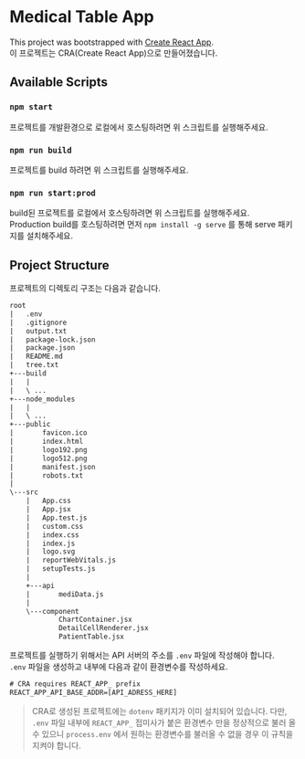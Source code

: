 # Medical Table App

This project was bootstrapped with [Create React App](https://github.com/facebook/create-react-app).  
이 프로젝트는 CRA(Create React App)으로 만들어졌습니다.

## Available Scripts

### `npm start`

프로젝트를 개발환경으로 로컬에서 호스팅하려면 위 스크립트를 실행해주세요.

### `npm run build`

프로젝트를 build 하려면 위 스크립트를 실행해주세요.

### `npm run start:prod`

build된 프로젝트를 로컬에서 호스팅하려면 위 스크립트를 실행해주세요.  
Production build를 호스팅하려면 먼저 `npm install -g serve` 를 통해 serve 패키지를 설치해주세요.

## Project Structure

프로젝트의 디렉토리 구조는 다음과 같습니다.

```txt
root
|   .env
|   .gitignore
|   output.txt
|   package-lock.json
|   package.json
|   README.md
|   tree.txt
+---build
|   |
|   \ ...
+---node_modules
|   |
|   \ ...
+---public
|       favicon.ico
|       index.html
|       logo192.png
|       logo512.png
|       manifest.json
|       robots.txt
|
\---src
    |   App.css
    |   App.jsx
    |   App.test.js
    |   custom.css
    |   index.css
    |   index.js
    |   logo.svg
    |   reportWebVitals.js
    |   setupTests.js
    |
    +---api
    |       mediData.js
    |
    \---component
            ChartContainer.jsx
            DetailCellRenderer.jsx
            PatientTable.jsx
```

프로젝트를 실행하기 위해서는 API 서버의 주소를 `.env` 파일에 작성해야 합니다.  
`.env` 파일을 생성하고 내부에 다음과 같이 환경변수를 작성하세요.

```txt
# CRA requires REACT_APP_ prefix
REACT_APP_API_BASE_ADDR=[API_ADRESS_HERE]
```

> CRA로 생성된 프로젝트에는 `dotenv` 패키지가 이미 설치되어 있습니다. 다만, `.env` 파일 내부에 `REACT_APP_` 접미사가 붙은 환경변수 만을 정상적으로 불러 올 수 있으니 `process.env` 에서 원하는 환경변수를 불러올 수 없을 경우 이 규칙을 지켜야 합니다.
